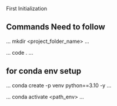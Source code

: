First Initialization
## Commands Need to follow
...
mkdir <project_folder_name>
...

...
code .
...

## for conda env setup

...
conda create -p venv python==3.10 -y
...


...
conda activate <path_env>
...